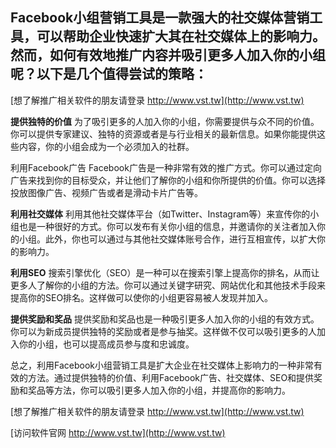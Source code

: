 ## **Facebook小组营销工具是一款强大的社交媒体营销工具，可以帮助企业快速扩大其在社交媒体上的影响力。然而，如何有效地推广内容并吸引更多人加入你的小组呢？以下是几个值得尝试的策略：**

[想了解推广相关软件的朋友请登录 http://www.vst.tw](http://www.vst.tw)

**提供独特的价值**
为了吸引更多的人加入你的小组，你需要提供与众不同的价值。你可以提供专家建议、独特的资源或者是与行业相关的最新信息。如果你能提供这些内容，你的小组会成为一个必须加入的社群。

利用Facebook广告
Facebook广告是一种非常有效的推广方式。你可以通过定向广告来找到你的目标受众，并让他们了解你的小组和你所提供的价值。你可以选择投放图像广告、视频广告或者是滑动卡片广告等。

**利用社交媒体**
利用其他社交媒体平台（如Twitter、Instagram等）来宣传你的小组也是一种很好的方式。你可以发布有关你小组的信息，并邀请你的关注者加入你的小组。此外，你也可以通过与其他社交媒体账号合作，进行互相宣传，以扩大你的影响力。

**利用SEO**
搜索引擎优化（SEO）是一种可以在搜索引擎上提高你的排名，从而让更多人了解你的小组的方法。你可以通过关键字研究、网站优化和其他技术手段来提高你的SEO排名。这样做可以使你的小组更容易被人发现并加入。

**提供奖励和奖品**
提供奖励和奖品也是一种吸引更多人加入你的小组的有效方式。你可以为新成员提供独特的奖励或者是参与抽奖。这样做不仅可以吸引更多的人加入你的小组，也可以提高成员参与度和忠诚度。

总之，利用Facebook小组营销工具是扩大企业在社交媒体上影响力的一种非常有效的方法。通过提供独特的价值、利用Facebook广告、社交媒体、SEO和提供奖励和奖品等方法，你可以吸引更多人加入你的小组，并提高你的影响力。

[想了解推广相关软件的朋友请登录 http://www.vst.tw](http://www.vst.tw)


[访问软件官网 http://www.vst.tw](http://www.vst.tw)
